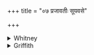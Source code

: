 +++
title = "०७ प्रजावतीः सूयवसे"

+++

<details><summary>Whitney</summary>

### Translation
7. Rich in progeny, shining in good pasture, drinking clear waters at a  
good watering-place—let not the thief master you, nor the evil-plotter;  
let Rudra's weapon avoid you.

### Notes
  
  
  
  
  
  
  
  
The translation of **a** follows our text, though the false accent  
*ruśántīs* (TB. has the same reading) shows that the word is only a  
corruption of the RV. reading *riśántīs* 'cropping, grazing.' The comm.,  
though reading *ruśantīs*, renders it *tṛṇam bhakṣayantīs*. ⌊The TB.  
comm. in both ed's reads *riśantīs*.⌋ Both the other texts have in **a**  
*sūyávasam*, and at the end *hetī́ rudrásya vṛjyāḥ* (TB. *vṛñjyāt*). With  
our **c, d** compare also TS. i. 1. 1 (differing only in the order of  
words in **d** ⌊*rudrásya hetíḥ pári vo vṛṇaktu*, which is metrically  
much better than our AV. order, albeit the RV. order is as good as that  
of TS. if we pronounce *rudṛ-ásya*⌋). The comm. supplies to *aghaśaṅsas*  
in **c** *vyāghrādir duṣṭamṛgaḥ*. ⌊For *īśata*, see *Skt. Gram.* §615.⌋
</details>

<details><summary>Griffith</summary>

In goodly pasturage, bright-hued, prolific, drinking pure water at fair drinking-places, Never be thief or sinful man your master, and may the dart of Rudra still avoid you!
</details>
